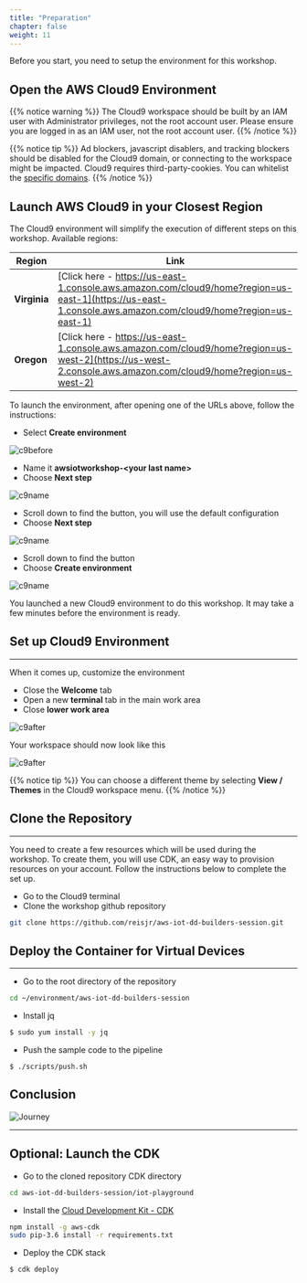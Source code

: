 ```yaml
---
title: "Preparation"
chapter: false
weight: 11
---
```


Before you start, you need to setup the environment for this workshop.

## Open the AWS Cloud9 Environment

{{% notice warning %}}
The Cloud9 workspace should be built by an IAM user with Administrator privileges,
not the root account user. Please ensure you are logged in as an IAM user, not the root
account user.
{{% /notice %}}

{{% notice tip %}}
Ad blockers, javascript disablers, and tracking blockers should be disabled for
the Cloud9 domain, or connecting to the workspace might be impacted.
Cloud9 requires third-party-cookies. You can whitelist the [specific domains](https://docs.aws.amazon.com/cloud9/latest/user-guide/troubleshooting.html#troubleshooting-env-loading).
{{% /notice %}}

## Launch AWS Cloud9 in your Closest Region

The Cloud9 environment will simplify the execution of different steps on this workshop. Available regions:

 Region | Link
 -------------  | -------------
  **Virginia** | [Click here - https://us-east-1.console.aws.amazon.com/cloud9/home?region=us-east-1](https://us-east-1.console.aws.amazon.com/cloud9/home?region=us-east-1)
  **Oregon**   | [Click here - https://us-east-1.console.aws.amazon.com/cloud9/home?region=us-west-2](https://us-west-2.console.aws.amazon.com/cloud9/home?region=us-west-2)

To launch the environment, after opening one of the URLs above, follow the instructions:

* Select **Create environment**

![c9before](/images/10_create_cloud9.png)

- Name it **awsiotworkshop-\<your last name\>**
- Choose **Next step**

![c9name](/images/10_create_cloud9_name.png)

- Scroll down to find the button, you will use the default configuration
- Choose **Next step**

![c9name](/images/10_create_cloud9_config.png)

- Scroll down to find the button
- Choose **Create environment**

![c9name](/images/10_create_cloud9_review.png)

You launched a new Cloud9 environment to do this workshop. It may take a few minutes before the environment is ready.

## Set up Cloud9 Environment
---

When it comes up, customize the environment 

- Close the **Welcome** tab
- Open a new **terminal** tab in the main work area
- Close **lower work area**

![c9after](/images/10_cloud9_env_setup.png)

Your workspace should now look like this

![c9after](/images/10_cloud9_env_setup_ready.png)


{{% notice tip %}}
You can choose a different theme by selecting **View / Themes** in the Cloud9 workspace menu.
{{% /notice %}}

## Clone the Repository
---
You need to create a few resources which will be used during the workshop. To create them, you will use CDK, an easy way to provision resources on your account. 
Follow the instructions below to complete the set up.

* Go to the Cloud9 terminal
* Clone the workshop github repository

```bash
git clone https://github.com/reisjr/aws-iot-dd-builders-session.git
```

## Deploy the Container for Virtual Devices
---
* Go to the root directory of the repository
```bash
cd ~/environment/aws-iot-dd-builders-session
```

* Install jq
```bash
$ sudo yum install -y jq
```
* Push the sample code to the pipeline
```
$ ./scripts/push.sh
```

## Conclusion

![Journey](/images/20_iot_journey_01.png)

---
## Optional: Launch the CDK

* Go to the cloned repository CDK directory
```bash
cd aws-iot-dd-builders-session/iot-playground
```
* Install the [Cloud Development Kit - CDK](https://docs.aws.amazon.com/pt_br/cdk/latest/guide/getting_started.html)
```bash
npm install -g aws-cdk
sudo pip-3.6 install -r requirements.txt
```

* Deploy the CDK stack
```bash
$ cdk deploy
```



